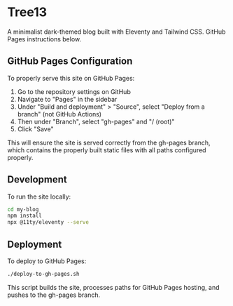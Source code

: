 # Tree13

A minimalist dark-themed blog built with Eleventy and Tailwind CSS. GitHub Pages instructions below.

## GitHub Pages Configuration

To properly serve this site on GitHub Pages:

1. Go to the repository settings on GitHub
2. Navigate to "Pages" in the sidebar
3. Under "Build and deployment" > "Source", select "Deploy from a branch" (not GitHub Actions)
4. Then under "Branch", select "gh-pages" and "/ (root)"
5. Click "Save"

This will ensure the site is served correctly from the gh-pages branch, which contains the properly built static files with all paths configured properly.

## Development

To run the site locally:

```bash
cd my-blog
npm install
npx @11ty/eleventy --serve
```

## Deployment

To deploy to GitHub Pages:

```bash
./deploy-to-gh-pages.sh
```

This script builds the site, processes paths for GitHub Pages hosting, and pushes to the gh-pages branch. 